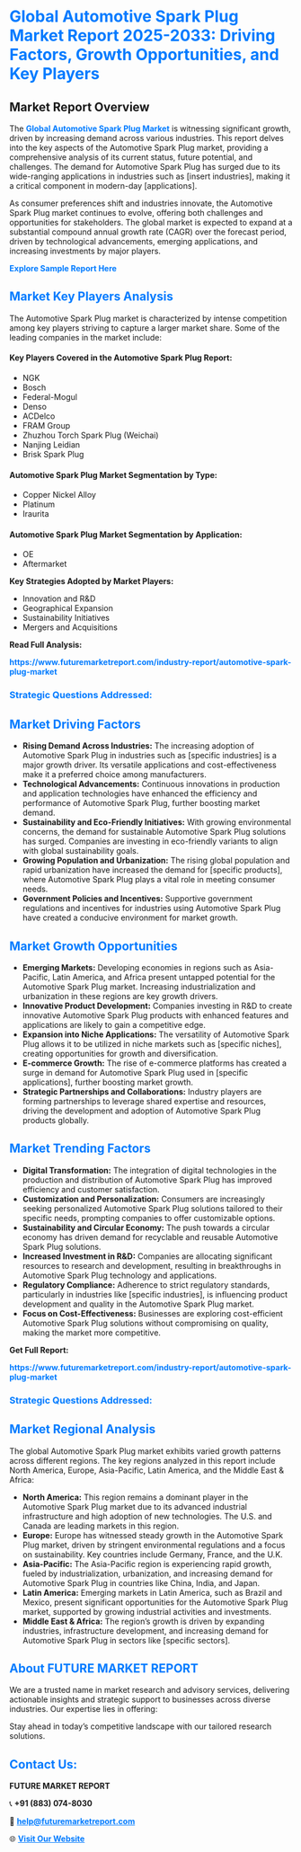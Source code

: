 <h1 style="color: #007BFF;">Global Automotive Spark Plug Market Report 2025-2033: Driving Factors, Growth Opportunities, and Key Players</h1>

<section id="overview">
<h2>Market Report Overview</h2>
<p>The <a href="https://www.futuremarketreport.com/industry-report/automotive-spark-plug-market" style="color: #007BFF; text-decoration: none;"><strong>Global Automotive Spark Plug Market</strong></a> is witnessing significant growth, driven by increasing demand across various industries. This report delves into the key aspects of the Automotive Spark Plug market, providing a comprehensive analysis of its current status, future potential, and challenges. The demand for Automotive Spark Plug has surged due to its wide-ranging applications in industries such as [insert industries], making it a critical component in modern-day [applications].</p>
<p>As consumer preferences shift and industries innovate, the Automotive Spark Plug market continues to evolve, offering both challenges and opportunities for stakeholders. The global market is expected to expand at a substantial compound annual growth rate (CAGR) over the forecast period, driven by technological advancements, emerging applications, and increasing investments by major players.</p>
</section>

<section id="overview">
<p><a href="https://www.futuremarketreport.com/request-sample/reportId=98211" style="color: #007BFF; text-decoration: none;"><strong>Explore Sample Report Here</strong></a></p>
</section>

<section id="key-players">
<h2 style="color: #007BFF;">Market Key Players Analysis</h2>
<p>The Automotive Spark Plug market is characterized by intense competition among key players striving to capture a larger market share. Some of the leading companies in the market include:</p>
<h4>Key Players Covered in the Automotive Spark Plug Report:</h4>
<ul><li>NGK</li><li>Bosch</li><li>Federal-Mogul</li><li>Denso</li><li>ACDelco</li><li>FRAM Group</li><li>Zhuzhou Torch Spark Plug (Weichai)</li><li>Nanjing Leidian</li><li>Brisk Spark Plug</li></ul>
<h4>Automotive Spark Plug Market Segmentation by Type:</h4>
<ul><li>Copper Nickel Alloy</li><li>Platinum</li><li>Iraurita</li></ul>

<h4>Automotive Spark Plug Market Segmentation by Application:</h4>
<ul><li>OE</li><li>Aftermarket</li></ul>
<p><strong>Key Strategies Adopted by Market Players:</strong></p>
<ul>
<li>Innovation and R&D</li>
<li>Geographical Expansion</li>
<li>Sustainability Initiatives</li>
<li>Mergers and Acquisitions</li>
</ul>
</section>

<section>
<p><strong>Read Full Analysis: </strong></p><a href="https://www.futuremarketreport.com/industry-report/automotive-spark-plug-market" style="color: #007BFF; text-decoration: none;"><strong>https://www.futuremarketreport.com/industry-report/automotive-spark-plug-market</strong></a>
<h3 style="color: #007BFF;">Strategic Questions Addressed:</h3>
</section>

<section id="driving-factors">
<h2 style="color: #007BFF;">Market Driving Factors</h2>
<ul>
<li><strong>Rising Demand Across Industries:</strong> The increasing adoption of Automotive Spark Plug in industries such as [specific industries] is a major growth driver. Its versatile applications and cost-effectiveness make it a preferred choice among manufacturers.</li>
<li><strong>Technological Advancements:</strong> Continuous innovations in production and application technologies have enhanced the efficiency and performance of Automotive Spark Plug, further boosting market demand.</li>
<li><strong>Sustainability and Eco-Friendly Initiatives:</strong> With growing environmental concerns, the demand for sustainable Automotive Spark Plug solutions has surged. Companies are investing in eco-friendly variants to align with global sustainability goals.</li>
<li><strong>Growing Population and Urbanization:</strong> The rising global population and rapid urbanization have increased the demand for [specific products], where Automotive Spark Plug plays a vital role in meeting consumer needs.</li>
<li><strong>Government Policies and Incentives:</strong> Supportive government regulations and incentives for industries using Automotive Spark Plug have created a conducive environment for market growth.</li>
</ul>
</section>

<section id="growth-opportunities">
<h2 style="color: #007BFF;">Market Growth Opportunities</h2>
<ul>
<li><strong>Emerging Markets:</strong> Developing economies in regions such as Asia-Pacific, Latin America, and Africa present untapped potential for the Automotive Spark Plug market. Increasing industrialization and urbanization in these regions are key growth drivers.</li>
<li><strong>Innovative Product Development:</strong> Companies investing in R&D to create innovative Automotive Spark Plug products with enhanced features and applications are likely to gain a competitive edge.</li>
<li><strong>Expansion into Niche Applications:</strong> The versatility of Automotive Spark Plug allows it to be utilized in niche markets such as [specific niches], creating opportunities for growth and diversification.</li>
<li><strong>E-commerce Growth:</strong> The rise of e-commerce platforms has created a surge in demand for Automotive Spark Plug used in [specific applications], further boosting market growth.</li>
<li><strong>Strategic Partnerships and Collaborations:</strong> Industry players are forming partnerships to leverage shared expertise and resources, driving the development and adoption of Automotive Spark Plug products globally.</li>
</ul>
</section>

<section id="trending-factors">
<h2 style="color: #007BFF;">Market Trending Factors</h2>
<ul>
<li><strong>Digital Transformation:</strong> The integration of digital technologies in the production and distribution of Automotive Spark Plug has improved efficiency and customer satisfaction.</li>
<li><strong>Customization and Personalization:</strong> Consumers are increasingly seeking personalized Automotive Spark Plug solutions tailored to their specific needs, prompting companies to offer customizable options.</li>
<li><strong>Sustainability and Circular Economy:</strong> The push towards a circular economy has driven demand for recyclable and reusable Automotive Spark Plug solutions.</li>
<li><strong>Increased Investment in R&D:</strong> Companies are allocating significant resources to research and development, resulting in breakthroughs in Automotive Spark Plug technology and applications.</li>
<li><strong>Regulatory Compliance:</strong> Adherence to strict regulatory standards, particularly in industries like [specific industries], is influencing product development and quality in the Automotive Spark Plug market.</li>
<li><strong>Focus on Cost-Effectiveness:</strong> Businesses are exploring cost-efficient Automotive Spark Plug solutions without compromising on quality, making the market more competitive.</li>
</ul>
</section>

<section>
<p><strong>Get Full Report: </strong></p><a href="https://www.futuremarketreport.com/industry-report/automotive-spark-plug-market" style="color: #007BFF; text-decoration: none;"><strong>https://www.futuremarketreport.com/industry-report/automotive-spark-plug-market</strong></a>
<h3 style="color: #007BFF;">Strategic Questions Addressed:</h3>
</section>


<section id="regional-analysis">
<h2 style="color: #007BFF;">Market Regional Analysis</h2>
<p>The global Automotive Spark Plug market exhibits varied growth patterns across different regions. The key regions analyzed in this report include North America, Europe, Asia-Pacific, Latin America, and the Middle East & Africa:</p>
<ul>
<li><strong>North America:</strong> This region remains a dominant player in the Automotive Spark Plug market due to its advanced industrial infrastructure and high adoption of new technologies. The U.S. and Canada are leading markets in this region.</li>
<li><strong>Europe:</strong> Europe has witnessed steady growth in the Automotive Spark Plug market, driven by stringent environmental regulations and a focus on sustainability. Key countries include Germany, France, and the U.K.</li>
<li><strong>Asia-Pacific:</strong> The Asia-Pacific region is experiencing rapid growth, fueled by industrialization, urbanization, and increasing demand for Automotive Spark Plug in countries like China, India, and Japan.</li>
<li><strong>Latin America:</strong> Emerging markets in Latin America, such as Brazil and Mexico, present significant opportunities for the Automotive Spark Plug market, supported by growing industrial activities and investments.</li>
<li><strong>Middle East & Africa:</strong> The region’s growth is driven by expanding industries, infrastructure development, and increasing demand for Automotive Spark Plug in sectors like [specific sectors].</li>
</ul>
</section>

<footer>
<h2 style="color: #007BFF;">About FUTURE MARKET REPORT</h2>
<p>We are a trusted name in market research and advisory services, delivering actionable insights and strategic support to businesses across diverse industries. Our expertise lies in offering:</p>

<p>Stay ahead in today’s competitive landscape with our tailored research solutions.</p>

<h2 style="color: #007BFF;">Contact Us:</h2>
<p><strong>FUTURE MARKET REPORT</strong></p>
<p>📞 <strong>+91 (883) 074-8030</strong></p>
<p>📧 <strong><a href="mailto:help@futuremarketreport.com" style="color: #007BFF;">help@futuremarketreport.com</a></strong></p>
<p>🌐 <strong><a href="https://www.futuremarketreport.com/" style="color: #007BFF;">Visit Our Website</a></strong></p>
</footer>